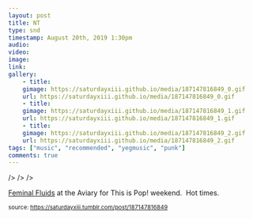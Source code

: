 ```yaml
---
layout: post
title: NT
type: snd
timestamp: August 20th, 2019 1:30pm
audio: 
video: 
image: 
link: 
gallery:
	- title: 
	gimage: https://saturdayxiii.github.io/media/187147816849_0.gif
	url: https://saturdayxiii.github.io/media/187147816849_0.gif
	- title: 
	gimage: https://saturdayxiii.github.io/media/187147816849_1.gif
	url: https://saturdayxiii.github.io/media/187147816849_1.gif
	- title: 
	gimage: https://saturdayxiii.github.io/media/187147816849_2.gif
	url: https://saturdayxiii.github.io/media/187147816849_2.gif
tags: ["music", "recommended", "yegmusic", "punk"]
comments: true
---
```


 />
 />
 />
        
<a href="https://feminalfluids.bandcamp.com" target="_blank">Feminal Fluids</a> at the Aviary for This is Pop! weekend.  Hot times.
 
  
<small>source: https://saturdayxiii.tumblr.com/post/187147816849</small>